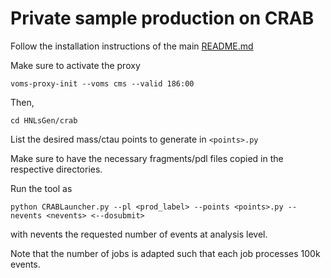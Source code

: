 # Private sample production on CRAB

Follow the installation instructions of the main [README.md](../README.md) 

Make sure to activate the proxy
```
voms-proxy-init --voms cms --valid 186:00
```
Then, 
```
cd HNLsGen/crab
```
List the desired mass/ctau points to generate in `<points>.py`

Make sure to have the necessary fragments/pdl files copied in the respective directories.

Run the tool as
```
python CRABLauncher.py --pl <prod_label> --points <points>.py --nevents <nevents> <--dosubmit>
```
with nevents the requested number of events at analysis level.

Note that the number of jobs is adapted such that each job processes 100k events.
